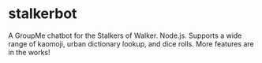 # stalkerbot
A GroupMe chatbot for the Stalkers of Walker. Node.js.
Supports a wide range of kaomoji, urban dictionary lookup, and dice rolls. More features are in the works!
